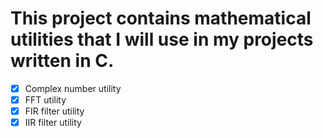 # This project contains mathematical utilities that I will use in my projects written in C.

- [x] Complex number utility
- [x] FFT utility 
- [x] FIR filter utility
- [x] IIR filter utility
